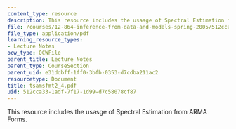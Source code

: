 ```yaml
---
content_type: resource
description: This resource includes the usasge of Spectral Estimation from ARMA Forms.
file: /courses/12-864-inference-from-data-and-models-spring-2005/512cca331adf7f171d99d7c58078cf87_tsamsfmt2_4.pdf
file_type: application/pdf
learning_resource_types:
- Lecture Notes
ocw_type: OCWFile
parent_title: Lecture Notes
parent_type: CourseSection
parent_uid: e31ddbff-1ff0-3bfb-0353-d7cdba211ac2
resourcetype: Document
title: tsamsfmt2_4.pdf
uid: 512cca33-1adf-7f17-1d99-d7c58078cf87
---
```

This resource includes the usasge of Spectral Estimation from ARMA Forms.

